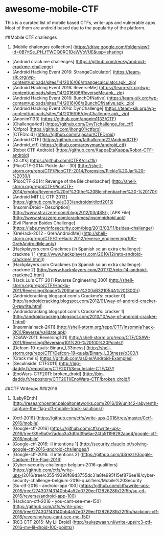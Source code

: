 # awesome-mobile-CTF
This is a curated list of mobile based CTFs, write-ups and vulnerable apps. Most of them are android based due to the popularity of the platform. 

##Mobile CTF challenges

1. [Mobile chalenges collection] (https://drive.google.com/folderview?id=0B7rtSe_PH_fTWDQ0RC1DeWVoVUE&usp=sharing)
* [Android crack me challenges] (https://github.com/reoky/android-crackme-challenge)
* [Android Hacking Event 2016: StrangeCalculator] (https://team-sik.org/wp-content/uploads/sites/14/2016/06/strangecalculator.apk_.zip)
* [Android Hacking Event 2016: ReverseMe] (https://team-sik.org/wp-content/uploads/sites/14/2016/06/ReverseMe.apk_.zip)
* [Android Hacking Event 2016: BunchOfNative] (https://team-sik.org/wp-content/uploads/sites/14/2016/06/aBunchOfNative.apk_.zip)
* [Android Hacking Event 2016: DynChallenge] (https://team-sik.org/wp-content/uploads/sites/14/2016/06/dynChallenge.apk_.zip)
* [Anonim1133] (https://github.com/anonim1133/CTF)
* [Challenge4ctf] (https://github.com/CvvT/challenge_for_ctf)
* [Ctfpro] (https://github.com/jhong01/ctfpro)
* [CTFDroid] (https://github.com/rajasaur/CTFDroid)
* [Android CTF] (https://github.com/fathulkirom22/AndroidCTF)
* [Android_ctf] (https://github.com/artwyman/android_ctf)
* [Robot CTF Android] (https://github.com/KappaEtaKappa/Robot-CTF-android)
* [Cl.ctfk] (https://github.com/CTFK/cl.ctfk)
* [PicoCTF-2014: Pickle Jar - 30] (http://shell-storm.org/repo/CTF/PicoCTF-2014/Forensics/Pickle%20Jar%20-%2030/)
* [PicoCTF-2014: Revenge of the Bleichenbacher] (http://shell-storm.org/repo/CTF/PicoCTF-2014/crypto/Revenge%20of%20the%20Bleichenbacher%20-%20170/)
* [Android MIT LL CTF 2013] (https://github.com/huyle333/androidmitllctf2013)
* [InsomniDroid - Description] (http://www.strazzere.com/blog/2012/03/488/), [APK File] (http://www.strazzere.com/crackmes/insomnidroid.apk)
* [Evil Planner Bsides Challenge] (https://labs.mwrinfosecurity.com/blog/2013/03/11/bsides-challenge/)
* [GreHack-2012 - GrehAndroidMe] (http://shell-storm.org/repo/CTF/GreHack-2012/reverse_engineering/100-GrehAndroidMe.apk/)
* [Hackplayers.com Crackmes (in Spanish so an extra challenge): crackme 1 ] (http://www.hackplayers.com/2010/12/reto-android-crackme1.html))
* [Hackplayers.com Crackmes (in Spanish so an extra challenge): crackme 2] (http://www.hackplayers.com/2011/12/reto-14-android-crackme2.html)
* [Hack.Lu's CTF 2011 Reverse Engineering 300] (http://shell-storm.org/repo/CTF/Hacklu-2011/Reversing/Space%20Station%200xB321054A%20(300)/)
* [Androidcracking.blogspot.com's Crackme’s: cracker 0] (http://androidcracking.blogspot.com/2012/01/way-of-android-cracker-0-rewrite.html)
* [Androidcracking.blogspot.com's Crackme’s: cracker 1] (http://androidcracking.blogspot.com/2010/10/way-of-android-cracker-1.html)
* [Insomnia'hack-2K11] (http://shell-storm.org/repo/CTF/Insomnia'hack-2K11/Reverse/validate.apk)
* [CSAW-2011: Reversing101] (http://shell-storm.org/repo/CTF/CSAW-2011/Reversing/Reversing101%20-%20100%20Points/)
* [Defcon-19-quals: Binary_L33tness] (http://shell-storm.org/repo/CTF/Defcon-19-quals/Binary_L33tness/b300/)
* [Crack me's] (https://github.com/as0ler/Android-Examples)
* [SecuInside: CTF2011] (http://big-daddy.fr/repository/CTF2011/SecuInside-CTF/Q7/)
* [EnoWars-CTF2011: broken_droid] (http://big-daddy.fr/repository/CTF2011/EnoWars-CTF/broken_droid/)

##CTF Writeups
###2016

1. [LabyREnth] (http://researchcenter.paloaltonetworks.com/2016/09/unit42-labyrenth-capture-the-flag-ctf-mobile-track-solutions/)
* [0ctf-2016] (https://github.com/ctfs/write-ups-2016/tree/master/0ctf-2016/mobile)
* [Google-ctf-2016] (https://github.com/ctfs/write-ups-2016/tree/39e9a0e2adca3a3d0d39a6ae24fa51196282aae4/google-ctf-2016/mobile)
* [Google-ctf-2016: ill intentions 1] (http://security.claudio.pt/solving-google-ctf-2016-android-challenges/)
* [Google-ctf-2016: ill intentions 2] (https://github.com/d3rezz/Google-Capture-The-Flag-2016)
* [Cyber-security-challenge-belgium-2016-qualifiers] (https://github.com/ctfs/write-ups-)2016/tree/c35549398f88d3755dc31a8fe995f15ef876ee18/cyber-security-challenge-belgium-2016-qualifiers/Mobile%20Security
* [Su-ctf-2016 - android-app-100] (https://github.com/ctfs/write-ups-2016/tree/274307f43140bb4a52e0729ecf1282628fb22f5b/su-ctf-2016/reverse/android-app-100)
* [Hackcon-ctf-2016 - you-cant-see-me-150] (https://github.com/ctfs/write-ups-2016/tree/274307f43140bb4a52e0729ecf1282628fb22f5b/hackcon-ctf-2016/reversing/you-cant-see-me-150)
* [RC3 CTF 2016: My Lil Droid] (http://aukezwaan.nl/write-ups/rc3-ctf-2016-my-lil-droid-100-points/)


